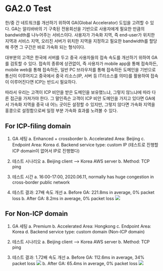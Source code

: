 # GA2.0 Test
한/중 간 네트워크를 개선하기 위하여 GA(Global Accelerator) 도입을 고려할 수 있다. GA는 알리바바의 기 구축된 전용회선을 기반으로 사용자에게 필요한 만큼의 bandwidth를 나누어주는 서비스이다. 사용자가 가속화 지역, 즉 end-user가 위치한 지역과 서비스 지역, 오리진 서버가 위치한 지역을 지정하고 필요한 bandwidth를 할당해 주면 그 구간은 바로 가속화 되는 형식이다. 

대부분의 고객은 한국에 서버를 두고 중국 사용자들의 접속 속도를 개선하기 위하여 GA를 검토할 수 있다. 접속의 종류에 상관없이, 즉 사용자가 mobile app을 통해 접속하든, mobile web을 통해 접속하든, 일반 PC 브라우저를 통해 접속하든 도메인을 기반으로 통신이 이루어지고 중국에서 중국 리소스(IP, 서버 등 IT리소스를 의미)를 활용하여 접속이 이루어진다면 ICP는 반드시 필요하다. 

따라서 우리는 고객이 ICP 비안을 받은 도메인을 보유했느냐, 그렇지 않느냐에 따라 다른 접근을 가져가야 한다. 그 말인즉슨 고객이 ICP 비안 도메인을 가지고 있다면 GA에서 가속화 지역을 중국 내 어느 곳이든 설정할 수 있지만, 그렇지 않다면 가속화 지역을 홍콩으로 설정함으로써 일정 부분 가속화 효과를 노려볼 수 있다.

## For ICP-filing domain
1. GA 세팅
a. Enhanced + crossborder
b. Accelerated Area: Beijing
c. Endpoint Area: Korea
d. Backend service type: custom IP (테스트로 진행할 ICP domain이 없어서 IP로 진행했다)

2. 테스트 시나리오
a. Beijing client --> Korea AWS server
b. Method: TCP ping

3. 테스트 시간
a. 16:00-17:00, 2020.06.11, normally has huge congestion in cross-border public network

4. 테스트 결과: 27배 속도 개선
a. Before GA: 221.8ms in average, 0% packet loss
b. After GA: 8.2ms in average, 0% packet loss
![](https://github.com/rnlduaeo/alibaba/blob/master/Screen%20Shot%202020-06-12%20at%207.29.05%20PM.png?raw=true)

## For Non-ICP domain
1. GA 세팅
a. Premium
b. Accelerated Area: Hongkong
c. Endpoint Area: Korea
d. Backend service type: custom domain (Non-ICP domain)

6. 테스트 시나리오
a. Beijing client --> Korea AWS server
b. Method: TCP ping

7. 테스트 결과: 1.72배 속도 개선 
a. Before GA: 112.6ms in average, 34% packet loss
![](https://github.com/rnlduaeo/alibaba/blob/master/Before%20GA.png?raw=true)
b. After GA: 65.4ms in average, 0% packet loss
![](https://github.com/rnlduaeo/alibaba/blob/master/GA%20application.png?raw=true)






<!--stackedit_data:
eyJoaXN0b3J5IjpbLTE4OTM2MjQ3NTEsMTQzOTE0NjE0MiwyOD
IyOTIzMTIsLTIwNzQ4NjUzMzQsLTE4NTQ0NTM1NzVdfQ==
-->